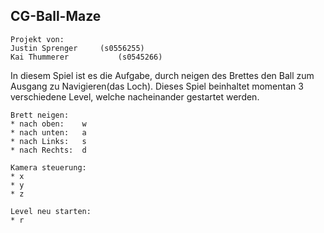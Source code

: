 ## CG-Ball-Maze

	Projekt von:
	Justin Sprenger		(s0556255)
	Kai Thummerer			(s0545266)

In diesem Spiel ist es die Aufgabe, durch neigen des Brettes den Ball zum Ausgang zu Navigieren(das Loch).
Dieses Spiel beinhaltet momentan 3 verschiedene Level, welche nacheinander gestartet werden.

	Brett neigen:
	* nach oben:	w
	* nach unten:	a
	* nach Links:	s
	* nach Rechts:	d

	Kamera steuerung:
	* x
	* y
	* z

	Level neu starten:
	* r
